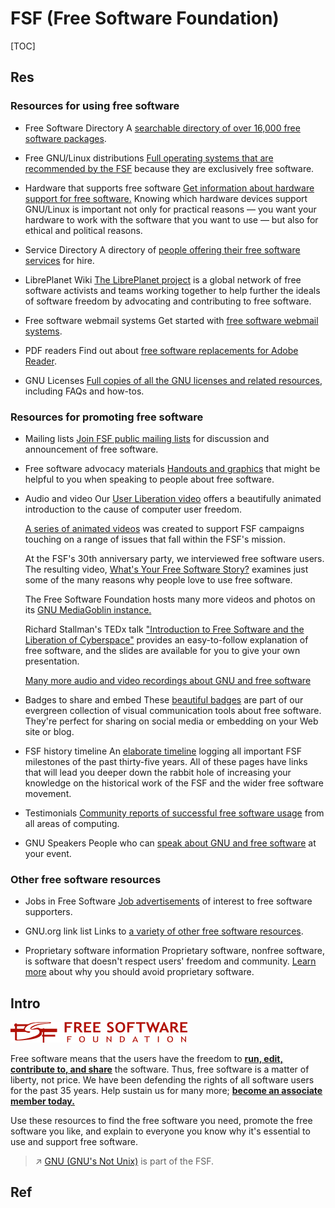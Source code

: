 # FSF (Free Software Foundation)

[TOC]



## Res
### Resources for using free software
- Free Software Directory
  A [searchable directory of over 16,000 free software packages](http://directory.fsf.org/).

- Free GNU/Linux distributions
  [Full operating systems that are recommended by the FSF](http://www.gnu.org/distros/) because they are exclusively free software.

- Hardware that supports free software
  [Get information about hardware support for free software.](https://www.fsf.org/resources/hw) Knowing which hardware devices support GNU/Linux is important not only for practical reasons — you want your hardware to work with the software that you want to use — but also for ethical and political reasons.

- Service Directory
  A directory of [people offering their free software services](https://www.fsf.org/resources/service) for hire.

- LibrePlanet Wiki
  [The LibrePlanet project](https://www.libreplanet.org/) is a global network of free software activists and teams working together to help further the ideals of software freedom by advocating and contributing to free software. 

- Free software webmail systems
  Get started with [free software webmail systems](https://www.fsf.org/resources/webmail-systems).

- PDF readers
  Find out about [free software replacements for Adobe Reader](http://pdfreaders.org/).

- GNU Licenses
  [Full copies of all the GNU licenses and related resources](http://www.gnu.org/licenses/), including FAQs and how-tos.


### Resources for promoting free software
- Mailing lists	
  [Join FSF public mailing lists](https://www.fsf.org/resources/lists) for discussion and announcement of free software.

- Free software advocacy materials
  [Handouts and graphics](https://www.fsf.org/resources/materials) that might be helpful to you when speaking to people about free software.

- Audio and video
  Our [User Liberation video](https://www.fsf.org/blogs/community/user-liberation-watch-and-share-our-new-video) offers a beautifully animated introduction to the cause of computer user freedom.

  [A series of animated videos](https://www.fsf.org/resources/videos/) was created to support FSF campaigns touching on a range of issues that fall within the FSF's mission. 

  At the FSF's 30th anniversary party, we interviewed free software users. The resulting video, [What's Your Free Software Story?](https://media.libreplanet.org/u/libreplanet/m/free-software-stories-from-fsf30-640-webm/) examines just some of the many reasons why people love to use free software.

  The Free Software Foundation hosts many more videos and photos on its [GNU MediaGoblin instance.](https://media.libreplanet.org/)

  Richard Stallman's TEDx talk ["Introduction to Free Software and the Liberation of Cyberspace"](http://www.fsf.org/blogs/rms/20140407-geneva-tedx-talk-free-software-free-society/) provides an easy-to-follow explanation of free software, and the slides are available for you to give your own presentation.

  [Many more audio and video recordings about GNU and free software](http://audio-video.gnu.org/)

- Badges to share and embed
  These [beautiful badges](https://www.fsf.org/resources/badges) are part of our evergreen collection of visual communication tools about free software. They're perfect for sharing on social media or embedding on your Web site or blog.

- FSF history timeline
  An [elaborate timeline](https://www.fsf.org/history) logging all important FSF milestones of the past thirty-five years. All of these pages have links that will lead you deeper down the rabbit hole of increasing your knowledge on the historical work of the FSF and the wider free software movement. 

- Testimonials
  [Community reports of successful free software usage](https://www.fsf.org/resources/testimonials) from all areas of computing.

- GNU Speakers
  People who can [speak about GNU and free software](http://www.gnu.org/people/speakers.html) at your event.


### Other free software resources
- Jobs in Free Software
  [Job advertisements](https://www.fsf.org/resources/jobs/listing) of interest to free software supporters.

- GNU.org link list
  Links to [a variety of other free software resources](http://www.gnu.org/links).

- Proprietary software information
  Proprietary software, nonfree software, is software that doesn't respect users' freedom and community. [Learn more](https://gnu.org/philosophy/proprietary.html) about why you should avoid proprietary software.



## Intro
![img](../../../../../Assets/Pics/logo-new.png)


Free software means that the users have the freedom to [**run, edit, contribute to, and share**](https://www.gnu.org/philosophy/free-sw.html) the software. Thus, free software is a matter of liberty, not price. We have been defending the rights of all software users for the past 35 years. Help sustain us for many more; [**become an associate member today.**](https://my.fsf.org/join)

Use these resources to find the free software you need, promote the free software you like, and explain to everyone you know why it's essential to use and support free software.

> ↗ [GNU (GNU's Not Unix)](../../Linux%20(Derived%20From%20UNIX%20Family)/🐑%20GNU%20(GNU's%20Not%20Unix)/GNU%20(GNU's%20Not%20Unix).md) is part of the FSF.



## Ref
